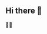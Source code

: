 ## Hi there 👋
👨‍🎓

<!--
**00001125267793sp/00001125267793sp** .

Estou estudando na Alura
Estou me desenvolvendo na linguagem JavaScript
Utilizo esse espaço para minha organização e compartilhamento dos meu projetos desenvolvidos
